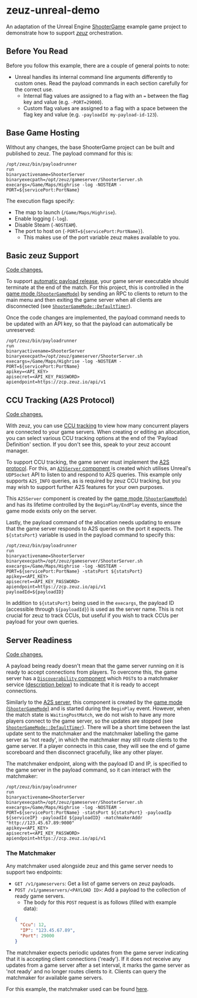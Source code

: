 # zeuz-unreal-demo
An adaptation of the Unreal Engine [ShooterGame](https://docs.unrealengine.com/en-US/Resources/SampleGames/ShooterGame/index.html) example game project to demonstrate how to support [_zeuz_](https://zeuz.io/) orchestration.


## Before You Read
Before you follow this example, there are a couple of general points to note: 
- Unreal handles its internal command line arguments differently to custom ones. Read the payload commands in each section carefully for the correct use.
    - Internal flag values are assigned to a flag with an `=` between the flag key and value (e.g. `-PORT=29000`).
    - Custom flag values are assigned to a flag with a space between the flag key and value (e.g. `-payloadId my-payload-id-123`).

## Base Game Hosting
Without any changes, the base ShooterGame project can be built and published to zeuz. The payload command for this is:
```
/opt/zeuz/bin/payloadrunner
run
binaryactivename=ShooterServer
binaryexecpath=/opt/zeuz/gameserver/ShooterServer.sh
execargs=/Game/Maps/Highrise -log -NOSTEAM -PORT=${servicePort:PortName}
```
The execution flags specify:
- The map to launch (`/Game/Maps/Highrise`).
- Enable logging (`-log`).
- Disable Steam (`-NOSTEAM`).
- The port to host on (`-PORT=${servicePort:PortName}`).
    - This makes use of the port variable zeuz makes available to you.


## Basic zeuz Support
[Code changes.](https://github.com/improbable/zeuz-unreal-demo/pull/3)

To support [automatic payload release](https://doc.zeuz.io/docs/payload-definition#automatic-payload-release), your game server executable should terminate at the end of the match. 
For this project, this is controlled in the [game mode (`ShooterGameMode`)](Source/ShooterGame/Private/Online/ShooterGameMode.cpp) by sending an RPC to clients to return to the main menu and then exiting the game server when all clients are disconnected (see [`ShooterGameMode::DefaultTimer`](Source/ShooterGame/Private/Online/ShooterGameMode.cpp)).

Once the code changes are implemented, the payload command needs to be updated with an API key, so that the payload can automatically be unreserved:
```
/opt/zeuz/bin/payloadrunner
run
binaryactivename=ShooterServer
binaryexecpath=/opt/zeuz/gameserver/ShooterServer.sh
execargs=/Game/Maps/Highrise -log -NOSTEAM -PORT=${servicePort:PortName}
apikey=<API_KEY>
apisecret=<API_KEY_PASSWORD>
apiendpoint=https://zcp.zeuz.io/api/v1
```


## CCU Tracking (A2S Protocol)
[Code changes.](https://github.com/improbable/zeuz-unreal-demo/pull/4)

With zeuz, you can use [CCU tracking](https://doc.zeuz.io/docs/ccu-tracking) to view how many concurrent players are connected to your game servers.
When creating or editing an allocation, you can select various CCU tracking options at the end of the 'Payload Definition' section.
If you don't see this, speak to your zeuz account manager.

To support CCU tracking, the game server must implement the [A2S protocol](https://developer.valvesoftware.com/wiki/Server_queries).
For this, an [`A2SServer` component](Source/ShooterGame/Private/Online/A2S/A2SServer.h) is created which utilises Unreal's `UDPSocket` API to listen to and respond to A2S queries.
This example only supports `A2S_INFO` queries, as is required by zeuz CCU tracking, but you may wish to support further A2S features for your own purposes.

This `A2SServer` component is created by the [game mode (`ShooterGameMode`)](Source/ShooterGame/Private/Online/ShooterGameMode.cpp) and has its lifetime controlled by the `BeginPlay/EndPlay` events, since the game mode exists only on the server.

Lastly, the payload command of the allocation needs updating to ensure that the game server responds to A2S queries on the port it expects. 
The `${statsPort}` variable is used in the payload command to specify this:
```
/opt/zeuz/bin/payloadrunner
run
binaryactivename=ShooterServer
binaryexecpath=/opt/zeuz/gameserver/ShooterServer.sh
execargs=/Game/Maps/Highrise -log -NOSTEAM -PORT=${servicePort:PortName} -statsPort ${statsPort}
apikey=<API_KEY>
apisecret=<API_KEY_PASSWORD>
apiendpoint=https://zcp.zeuz.io/api/v1
payloadId=${payloadID}
```
In addition to `${statsPort}` being used in the `execargs`, the payload ID (accessible through `${payloadId}`) is used as the server name.
This is not crucial for zeuz to track CCUs, but useful if you wish to track CCUs per payload for your own queries.


## Server Readiness
[Code changes.](https://github.com/improbable/zeuz-unreal-demo/pull/5)

A payload being ready doesn't mean that the game server running on it is ready to accept connections from players.
To overcome this, the game server has a [`Discoverability` component](Source/ShooterGame/Private/Online/Discoverability/Discoverability.h) which `POST`s to a matchmaker service ([description below](#the-matchmaker)) to indicate that it is ready to accept connections.

Similarly to the [A2S server](#ccu-tracking-a2s-protocol), this component is created by the [game mode (`ShooterGameMode`)](Source/ShooterGame/Private/Online/ShooterGameMode.cpp) and is started during the `BeginPlay` event.
However, when the match state is `WaitingPostMatch`, we do not wish to have any more players connect to the game server, so the updates are stopped (see [`ShooterGameMode::DefaultTimer`](Source/ShooterGame/Private/Online/ShooterGameMode.cpp)).
There will be a short time between the last update sent to the matchmaker and the matchmaker labelling the game server as 'not ready', in which the matchmaker may still route clients to the game server.
If a player connects in this case, they will see the end of game scoreboard and then disconnect gracefully, like any other player. 

The matchmaker endpoint, along with the payload ID and IP, is specified to the game server in the payload command, so it can interact with the matchmaker:
```
/opt/zeuz/bin/payloadrunner
run
binaryactivename=ShooterServer
binaryexecpath=/opt/zeuz/gameserver/ShooterServer.sh
execargs=/Game/Maps/Highrise -log -NOSTEAM -PORT=${servicePort:PortName} -statsPort ${statsPort} -payloadIp ${serviceIP} -payloadId ${payloadID} -matchmakerAddr "http://123.45.67.89:9000"
apikey=<API_KEY>
apisecret=<API_KEY_PASSWORD>
apiendpoint=https://zcp.zeuz.io/api/v1
```

### The Matchmaker
Any matchmaker used alongside zeuz and this game server needs to support two endpoints:
- `GET /v1/gameservers`: Get a list of game servers on zeuz payloads. 
- `POST /v1/gameservers/<PAYLOAD ID>`: Add a payload to the collection of ready game servers.
    - The body for this `POST` request is as follows (filled with example data):
    ```json
    {
      "Ccu": 12,
      "IP": "123.45.67.89",
      "Port": 29000
    }
    ```

The matchmaker expects periodic updates from the game server indicating that it is accepting client connections ('ready').
If it does not receive any updates from a game server after a set interval, it marks the game server as 'not ready' and no longer routes clients to it.
Clients can query the matchmaker for available game servers.

For this example, the matchmaker used can be found [here](https://github.com/improbable/zeuz-demo).
